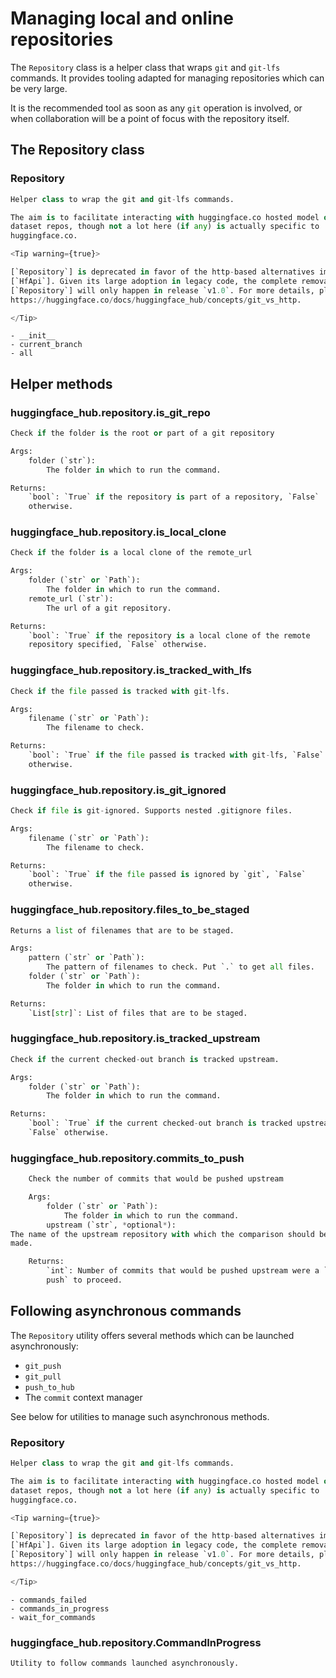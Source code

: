 <!--⚠️ Note that this file is in Markdown but contains specific syntax for our doc-builder (similar to MDX) that may not be
rendered properly in your Markdown viewer.
-->

# Managing local and online repositories

The `Repository` class is a helper class that wraps `git` and `git-lfs` commands. It provides tooling adapted
for managing repositories which can be very large.

It is the recommended tool as soon as any `git` operation is involved, or when collaboration will be a point
of focus with the repository itself.

## The Repository class

### Repository

```python
Helper class to wrap the git and git-lfs commands.

The aim is to facilitate interacting with huggingface.co hosted model or
dataset repos, though not a lot here (if any) is actually specific to
huggingface.co.

<Tip warning={true}>

[`Repository`] is deprecated in favor of the http-based alternatives implemented in
[`HfApi`]. Given its large adoption in legacy code, the complete removal of
[`Repository`] will only happen in release `v1.0`. For more details, please read
https://huggingface.co/docs/huggingface_hub/concepts/git_vs_http.

</Tip>
```

    - __init__
    - current_branch
    - all

## Helper methods

### huggingface_hub.repository.is_git_repo

```python
Check if the folder is the root or part of a git repository

Args:
    folder (`str`):
        The folder in which to run the command.

Returns:
    `bool`: `True` if the repository is part of a repository, `False`
    otherwise.
```


### huggingface_hub.repository.is_local_clone

```python
Check if the folder is a local clone of the remote_url

Args:
    folder (`str` or `Path`):
        The folder in which to run the command.
    remote_url (`str`):
        The url of a git repository.

Returns:
    `bool`: `True` if the repository is a local clone of the remote
    repository specified, `False` otherwise.
```


### huggingface_hub.repository.is_tracked_with_lfs

```python
Check if the file passed is tracked with git-lfs.

Args:
    filename (`str` or `Path`):
        The filename to check.

Returns:
    `bool`: `True` if the file passed is tracked with git-lfs, `False`
    otherwise.
```


### huggingface_hub.repository.is_git_ignored

```python
Check if file is git-ignored. Supports nested .gitignore files.

Args:
    filename (`str` or `Path`):
        The filename to check.

Returns:
    `bool`: `True` if the file passed is ignored by `git`, `False`
    otherwise.
```


### huggingface_hub.repository.files_to_be_staged

```python
Returns a list of filenames that are to be staged.

Args:
    pattern (`str` or `Path`):
        The pattern of filenames to check. Put `.` to get all files.
    folder (`str` or `Path`):
        The folder in which to run the command.

Returns:
    `List[str]`: List of files that are to be staged.
```


### huggingface_hub.repository.is_tracked_upstream

```python
Check if the current checked-out branch is tracked upstream.

Args:
    folder (`str` or `Path`):
        The folder in which to run the command.

Returns:
    `bool`: `True` if the current checked-out branch is tracked upstream,
    `False` otherwise.
```


### huggingface_hub.repository.commits_to_push

```python
    Check the number of commits that would be pushed upstream

    Args:
        folder (`str` or `Path`):
            The folder in which to run the command.
        upstream (`str`, *optional*):
The name of the upstream repository with which the comparison should be
made.

    Returns:
        `int`: Number of commits that would be pushed upstream were a `git
        push` to proceed.
```


## Following asynchronous commands

The `Repository` utility offers several methods which can be launched asynchronously:
- `git_push`
- `git_pull`
- `push_to_hub`
- The `commit` context manager

See below for utilities to manage such asynchronous methods.

### Repository

```python
Helper class to wrap the git and git-lfs commands.

The aim is to facilitate interacting with huggingface.co hosted model or
dataset repos, though not a lot here (if any) is actually specific to
huggingface.co.

<Tip warning={true}>

[`Repository`] is deprecated in favor of the http-based alternatives implemented in
[`HfApi`]. Given its large adoption in legacy code, the complete removal of
[`Repository`] will only happen in release `v1.0`. For more details, please read
https://huggingface.co/docs/huggingface_hub/concepts/git_vs_http.

</Tip>
```

    - commands_failed
    - commands_in_progress
    - wait_for_commands

### huggingface_hub.repository.CommandInProgress

```python
Utility to follow commands launched asynchronously.
```

